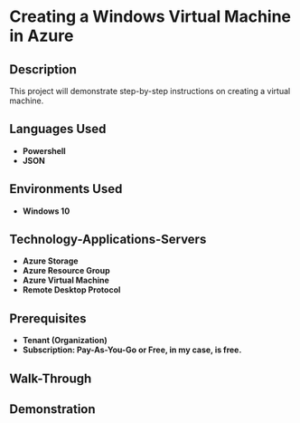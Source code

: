  <h1>Creating a Windows Virtual Machine in Azure</h1>

 <h2>Description</h2>
This project will demonstrate step-by-step instructions on creating a virtual machine.
<br />
<h2>Languages Used</h2>

 - <b>Powershell</b>
 - <b>JSON</b>
 
 <h2>Environments Used</h2>
 
 - <b>Windows 10</b>

<h2>Technology-Applications-Servers</h2>

- <b>Azure Storage</b>
- <b>Azure Resource Group</b>
- <b>Azure Virtual Machine</b>
- <b>Remote Desktop Protocol</b>

<h2> Prerequisites </h2>

- <b>Tenant (Organization)</b>
- <b>Subscription: Pay-As-You-Go or Free, in my case, is free.</b>

<h2>Walk-Through</h2>

<h2>Demonstration</h2>
 
